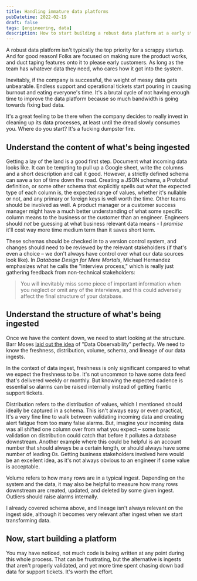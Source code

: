 ```yaml
---
title: Handling immature data platforms
pubDatetime: 2022-02-19
draft: false
tags: [engineering, data]
description: How to start building a robust data platform at a early stage startup
---
```


A robust data platform isn't typically the top priority for a scrappy startup. And for good reason! Folks are focused on making sure the product works, and duct taping features onto it to please early customers. As long as the team has whatever data they need, who cares how it got into the system.

Inevitably, if the company is successful, the weight of messy data gets unbearable. Endless support and operational tickets start pouring in causing burnout and eating everyone's time. It's a brutal cycle of not having enough time to improve the data platform because so much bandwidth is going towards fixing bad data.

It's a great feeling to be there when the company decides to really invest in cleaning up its data processes, at least until the dread slowly consumes you. Where do you start? It's a fucking dumpster fire.

## Understand the content of what's being ingested

Getting a lay of the land is a good first step. Document what incoming data looks like. It can be tempting to pull up a Google sheet, write the columns and a short description and call it good. However, a strictly defined schema can save a ton of time down the road. Creating a JSON schema, a Protobuf definition, or some other schema that explicitly spells out what the expected type of each column is, the expected range of values, whether it's nullable or not, and any primary or foreign keys is well worth the time. Other teams should be involved as well. A product manager or a customer success manager might have a much better understanding of what some specific column means to the business or the customer than an engineer. Engineers should _not_ be guessing at what business relevant data means - I _promise_ it'll cost way more time medium term than it saves short term.

These schemas should be checked in to a version control system, and changes should need to be reviewed by the relevant stakeholders (if that's even a choice – we don't always have control over what our data sources look like). In _Database Design for Mere Mortals_, Michael Hernandez emphasizes what he calls the "interview process," which is really just gathering feedback from non-technical stakeholders:

> You will inevitably miss some piece of important information when you neglect or omit any of the interviews, and this could adversely affect the final structure of your database.

## Understand the structure of what's being ingested

Once we have the content down, we need to start looking at the structure. Barr Moses [laid out the idea](https://www.montecarlodata.com/what-is-data-observability/) of "Data Observability" perfectly. We need to know the freshness, distribution, volume, schema, and lineage of our data ingests.

In the context of data ingest, freshness is only significant compared to what we expect the freshness to be. It's not uncommon to have some data feed that's delivered weekly or monthly. But knowing the expected cadence is essential so alarms can be raised internally instead of getting frantic support tickets.

Distribution refers to the distribution of values, which I mentioned should ideally be captured in a schema. This isn't always easy or even practical, It's a very fine line to walk between validating incoming data and creating alert fatigue from too many false alarms. But, imagine your incoming data was all shifted one column over from what you expect – some basic validation on distribution could catch that before it pollutes a database downstream. Another example where this could be helpful is an account number that should always be a certain length, or should always have some number of leading 0s. Getting business stakeholders involved here would be an excellent idea, as it's not always obvious to an engineer if some value is acceptable.

Volume refers to how many rows are in a typical ingest. Depending on the system and the data, it may also be helpful to measure how many rows downstream are created, updated, and deleted by some given ingest. Outliers should raise alarms internally.

I already covered schema above, and lineage isn't always relevant on the ingest side, although it becomes very relevant after ingest when we start transforming data.

## Now, start building a platform

You may have noticed, not much code is being written at any point during this whole process. That can be frustrating, but the alternative is ingests that aren't properly validated, and yet more time spent chasing down bad data for support tickets. It's worth the effort.
